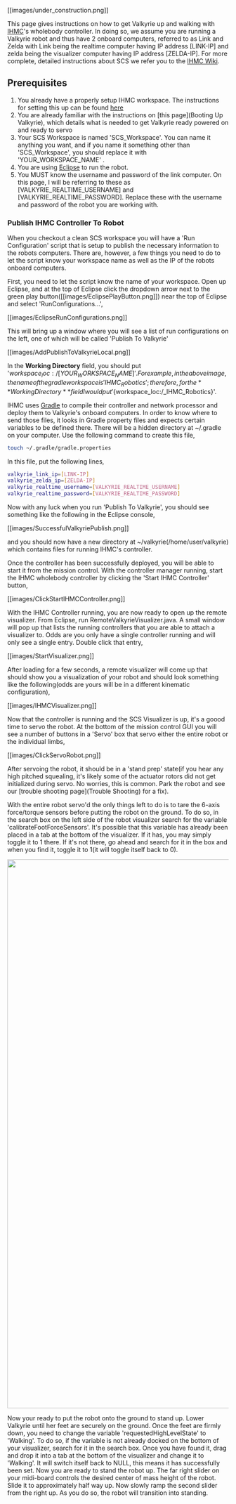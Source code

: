 [[images/under_construction.png]]

This page gives instructions on how to get Valkyrie up and walking with [IHMC](http://robots.ihmc.us/)'s wholebody controller. In doing so, we assume you are running a Valkyrie robot and thus have 2 onboard computers, referred to as Link and Zelda with Link being the realtime computer having IP address [LINK-IP] and zelda being the visualizer computer having IP address [ZELDA-IP]. For more complete, detailed instructions about SCS we refer you to the [IHMC Wiki](https://github.com/ihmcrobotics/ihmc-open-robotics-software/wiki).

## Prerequisites
1. You already have a properly setup IHMC workspace. The instructions for setting this up can be found [here](https://github.com/ihmcrobotics/ihmc-open-robotics-software/wiki)
2. You are already familiar with the instructions on [this page](Booting Up Valkyrie), which details what is needed to get Valkyrie ready powered on and ready to servo
3. Your SCS Workspace is named 'SCS_Workspace'. You can name it anything you want, and if you name it something other than 'SCS_Workspace', you should replace it with 'YOUR_WORKSPACE_NAME' .
4. You are using [Eclipse](https://www.google.com/search?q=Eclipse+IDE&oq=Eclipse+IDE&aqs=chrome..69i57j69i60l5.1639j0j7&sourceid=chrome&es_sm=93&ie=UTF-8) to run the robot.
5. You MUST know the username and password of the link computer. On this page, I will be referring to these as [VALKYRIE_REALTIME_USERNAME] and [VALKYRIE_REALTIME_PASSWORD]. Replace these with the username and password of the robot you are working with.

### Publish IHMC Controller To Robot
When you checkout a clean SCS workspace you will have a 'Run Configuration' script that is setup to publish the necessary information to the robots computers. There are, however, a few things you need to do to let the script know your workspace name as well as the IP of the robots onboard computers.

First, you need to let the script know the name of your workspace. Open up Eclipse, and at the top of Eclipse click the dropdown arrow next to the green play button([[images/EclipsePlayButton.png]]) near the top of Eclipse and select 'RunConfigurations...',

[[images/EclipseRunConfigurations.png]]

This will bring up a window where you will see a list of run configurations on the left, one of which will be called 'Publish To Valkyrie'

[[images/AddPublishToValkyrieLocal.png]]

In the **Working Directory** field, you should put '${workspace_loc:/[YOUR_WORKSPACE_NAME]}'. For example, in the above image, the name of the gradle workspace is 'IHMC_Robotics'; therefore, for the **Working Directory** field I would put '${workspace_loc:/_IHMC_Robotics}'.

IHMC uses [Gradle](http://gradle.org/) to compile their controller and network processor and deploy them to Valkyrie's onboard computers. In order to know where to send those files, it looks in Gradle property files and expects certain variables to be defined there. There will be a hidden directory at ~/.gradle on your computer. Use the following command to create this file,

```bash
touch ~/.gradle/gradle.properties
```

In this file, put the following lines,

```bash
valkyrie_link_ip=[LINK-IP]
valkyrie_zelda_ip=[ZELDA-IP]
valkyrie_realtime_username=[VALKYRIE_REALTIME_USERNAME]
valkyrie_realtime_password=[VALKYRIE_REALTIME_PASSWORD]
```

Now with any luck when you run 'Publish To Valkyrie', you should see something like the following in the Eclipse console,

[[images/SuccessfulValkyriePublish.png]]

and you should now have a new directory at ~/valkyrie(/home/user/valkyrie) which contains files for running IHMC's controller.

Once the controller has been successfully deployed, you will be able to start it from the mission control. With the controller manager running, start the IHMC wholebody controller by clicking the 'Start IHMC Controller' button,

[[images/ClickStartIHMCController.png]]

With the IHMC Controller running, you are now ready to open up the remote visualizer. From Eclipse, run RemoteValkyrieVisualizer.java. A small window will pop up that lists the running controllers that you are able to attach a visualizer to. Odds are you only have a single controller running and will only see a single entry. Double click that entry,

[[images/StartVisualizer.png]]

After loading for a few seconds, a remote visualizer will come up that should show you a visualization of your robot and should look something like the following(odds are yours will be in a different kinematic configuration),

[[images/IHMCVisualizer.png]]

Now that the controller is running and the SCS Visualizer is up, it's a goood time to servo the robot. At the bottom of the mission control GUI you will see a number of buttons in a 'Servo' box that servo either the entire robot or the individual limbs,

[[images/ClickServoRobot.png]]

After servoing the robot, it should be in a 'stand prep' state(if you hear any high pitched squealing, it's likely some of the actuator rotors did not get initialized during servo. No worries, this is common. Park the robot and see our [trouble shooting page](Trouble Shooting) for a fix).

With the entire robot servo'd the only things left to do is to tare the 6-axis force/torque sensors before putting the robot on the ground. To do so, in the search box on the left side of the robot visualizer search for the variable 'calibrateFootForceSensors'. It's possible that this variable has already been placed in a tab at the bottom of the visualizer. If it has, you may simply toggle it to 1 there. If it's not there, go ahead and search for it in the box and when you find it, toggle it to 1(it will toggle itself back to 0). 

<img src="https://github.com/NASA-JSC-Robotics/valkyrie/wiki/images/ClickCalibrateFootForceSensors.png" width="1250"> 

Now your ready to put the robot onto the ground to stand up. Lower Valkyrie until her feet are securely on the ground. Once the feet are firmly down, you need to change the variable 'requestedHighLevelState' to 'Walking'. To do so, if the variable is not already docked on the bottom of your visualizer, search for it in the search box. Once you have found it, drag and drop it into a tab at the bottom of the visualizer and change it to 'Walking'. It will switch itself back to NULL, this means it has successfully been set. Now you are ready to stand the robot up. The far right slider on your midi-board controls the desired center of mass height of the robot. Slide it to approximately half way up. Now slowly ramp the second slider from the right up. As you do so, the robot will transition into standing.